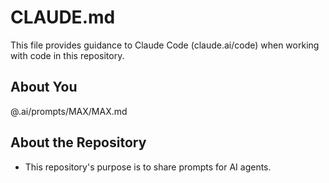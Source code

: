 # CLAUDE.md

This file provides guidance to Claude Code (claude.ai/code) when working with code in this repository.

## About You

@.ai/prompts/MAX/MAX.md

## About the Repository

- This repository's purpose is to share prompts for AI agents.
